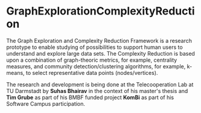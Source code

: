 # GraphExplorationComplexityReduction
The Graph Exploration and Complexity Reduction Framework is a research prototype to enable studying of possibilities to support human users to understand and explore large data sets. The Complexity Reduction is based upon a combination of graph-theoric metrics, for example, centrality measures, and community detection/clustering algorithms, for example, k-means, to select representative data points (nodes/vertices).

The research and development is being done at the Telecooperation Lab at TU Darmstadt by **Suhas Bhairav** in the context of his master's thesis and **Tim Grube** as part of his BMBF funded project **KomBi** as part of his Software Campus participation.


